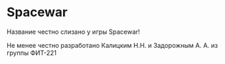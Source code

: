 # Spacewar
Название честно слизано у игры Spacewar!


Не менее честно разработано Калицким Н.Н. и Задорожным А. А. из группы ФИТ-221
